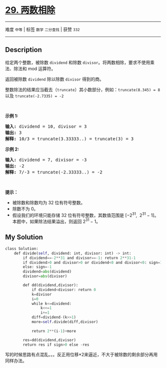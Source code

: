 # [29. 两数相除](https://leetcode-cn.com/problems/divide-two-integers/)

---

难度 `中等` | 标签 `数学` `二分查找`  | 获赞 `332`

---

## Description

<p>给定两个整数，被除数&nbsp;<code>dividend</code>&nbsp;和除数&nbsp;<code>divisor</code>。将两数相除，要求不使用乘法、除法和 mod 运算符。</p>
<p>返回被除数&nbsp;<code>dividend</code>&nbsp;除以除数&nbsp;<code>divisor</code>&nbsp;得到的商。</p>
<p>整数除法的结果应当截去（<code>truncate</code>）其小数部分，例如：<code>truncate(8.345) = 8</code> 以及 <code>truncate(-2.7335) = -2</code></p>
<p>&nbsp;</p>
<p><strong>示例&nbsp;1:</strong></p>
<pre><strong>输入:</strong> dividend = 10, divisor = 3
<strong>输出:</strong> 3
<strong>解释: </strong>10/3 = truncate(3.33333..) = truncate(3) = 3</pre>

<p><strong>示例&nbsp;2:</strong></p>
<pre><strong>输入:</strong> dividend = 7, divisor = -3
<strong>输出:</strong> -2
<strong>解释:</strong> 7/-3 = truncate(-2.33333..) = -2</pre>

<p>&nbsp;</p>
<p><strong>提示：</strong></p>
<ul>
	<li>被除数和除数均为 32 位有符号整数。</li>
	<li>除数不为&nbsp;0。</li>
	<li>假设我们的环境只能存储 32 位有符号整数，其数值范围是 [−2<sup>31</sup>,&nbsp; 2<sup>31&nbsp;</sup>− 1]。本题中，如果除法结果溢出，则返回 2<sup>31&nbsp;</sup>− 1。</li>
</ul>


## My Solution

```python
class Solution:
    def divide(self, dividend: int, divisor: int) -> int:
        if dividend==-2**31 and divisor==-1: return 2**31-1
        if dividend>0 and divisor>0 or dividend<0 and divisor<0: sign=1
        else: sign=-1
        dividend=abs(dividend)
        divisor=abs(divisor)

        def dd(dividend,divisor):
            if dividend<divisor: return 0
            k=divisor
            i=0
            while k<=dividend:
                k<<=1
                i+=1
            diff=dividend-(k>>1)
            more=self.divide(diff,divisor)
            
            return 2**(i-1)+more

        res=dd(dividend,divisor)
        return res if sign>0 else -res
```

​	写的时候思路有点混乱。。。反正用位移*2来逼近，不大于被除数的剩余部分再用同样办法。

